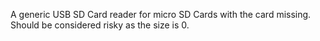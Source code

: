 A generic USB SD Card reader for micro SD Cards with the card missing. Should
be considered risky as the size is 0.
